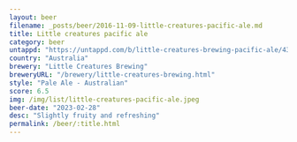 ```yaml
---
layout: beer
filename: _posts/beer/2016-11-09-little-creatures-pacific-ale.md
title: Little creatures pacific ale
category: beer
untappd: "https://untappd.com/b/little-creatures-brewing-pacific-ale/4327020"
country: "Australia"
brewery: "Little Creatures Brewing"
breweryURL: "/brewery/little-creatures-brewing.html"
style: "Pale Ale - Australian"
score: 6.5
img: /img/list/little-creatures-pacific-ale.jpeg
beer-date: "2023-02-28"
desc: "Slightly fruity and refreshing"
permalink: /beer/:title.html
---
```

